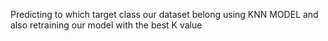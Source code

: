 Predicting to which target class our dataset belong using KNN MODEL and also retraining  our model with the best K value
